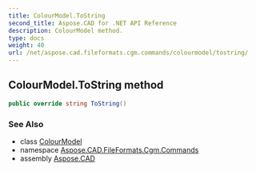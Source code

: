 ```yaml
---
title: ColourModel.ToString
second_title: Aspose.CAD for .NET API Reference
description: ColourModel method. 
type: docs
weight: 40
url: /net/aspose.cad.fileformats.cgm.commands/colourmodel/tostring/
---
```

## ColourModel.ToString method

```csharp
public override string ToString()
```

### See Also

* class [ColourModel](../)
* namespace [Aspose.CAD.FileFormats.Cgm.Commands](../../colourmodel/)
* assembly [Aspose.CAD](../../../)


